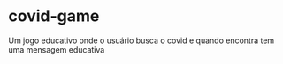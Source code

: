 # covid-game
Um jogo educativo onde o usuário busca o covid e quando encontra tem uma mensagem educativa
